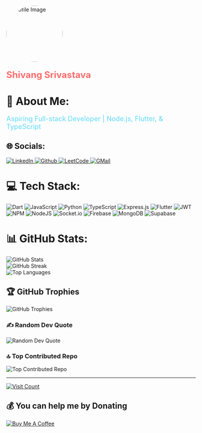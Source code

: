 <div>
  <img
    src="https://avatars.githubusercontent.com/u/114788987?v=4"
    alt="Profile Image"
    style="width: 150px; height: 150px; border-radius: 50%; margin-bottom: 20px"
  />
  <div
    style="
      font-size: 24px;
      font-weight: bold;
      margin-bottom: 10px;
      color: #ff6b6b;
    "
  >
    Shivang Srivastava
  </div>
</div>

<h1>💫 About Me:</h1>
<div style="font-size: 18px; color: #61dafb">
  Aspiring Full-stack Developer | Node.js, Flutter, & TypeScript
</div>

<h2>🌐 Socials:</h2>
<a href="https://www.linkedin.com/in/shivang-srivastava-developer/">
  <img
    src="https://img.shields.io/badge/LinkedIn-0077B5?style=for-the-badge&logo=linkedin&logoColor=white"
    alt="LinkedIn"
  />
</a>
<a href="https://github.com/ShivangSrivastava">
  <img
    src="https://img.shields.io/badge/GitHub-100000?style=for-the-badge&logo=github&logoColor=white"
    alt="Github"
  />
</a>
<a href="https://www.leetcode.com/shivangsrivastava">
  <img
    src="https://img.shields.io/badge/-LeetCode-FFA116?style=for-the-badge&logo=LeetCode&logoColor=black"
    alt="LeetCode"
  />
</a>
<a href="mailto:shivangsrivastava157@gmail.com">
  <img
    src="https://img.shields.io/badge/Gmail-D14836?style=for-the-badge&logo=gmail&logoColor=white"
    alt="GMail"
  />
</a>
<h1>💻 Tech Stack:</h1>
<img
  src="https://img.shields.io/badge/dart-%230175C2.svg?style=for-the-badge&logo=dart&logoColor=white"
  alt="Dart"
/>
<img
  src="https://img.shields.io/badge/javascript-%23323330.svg?style=for-the-badge&logo=javascript&logoColor=%23F7DF1E"
  alt="JavaScript"
/>
<img
  src="https://img.shields.io/badge/python-3670A0?style=for-the-badge&logo=python&logoColor=ffdd54"
  alt="Python"
/>
<img
  src="https://img.shields.io/badge/typescript-%23007ACC.svg?style=for-the-badge&logo=typescript&logoColor=white"
  alt="TypeScript"
/>
<img
  src="https://img.shields.io/badge/express.js-%23404d59.svg?style=for-the-badge&logo=express&logoColor=%2361DAFB"
  alt="Express.js"
/>
<img
  src="https://img.shields.io/badge/Flutter-%2302569B.svg?style=for-the-badge&logo=Flutter&logoColor=white"
  alt="Flutter"
/>
<img
  src="https://img.shields.io/badge/JWT-black?style=for-the-badge&logo=JSON%20web%20tokens"
  alt="JWT"
/>
<img
  src="https://img.shields.io/badge/NPM-%23CB3837.svg?style=for-the-badge&logo=npm&logoColor=white"
  alt="NPM"
/>
<img
  src="https://img.shields.io/badge/node.js-6DA55F?style=for-the-badge&logo=node.js&logoColor=white"
  alt="NodeJS"
/>
<img
  src="https://img.shields.io/badge/Socket.io-black?style=for-the-badge&logo=socket.io&badgeColor=010101"
  alt="Socket.io"
/>
<img
  src="https://img.shields.io/badge/firebase-a08021?style=for-the-badge&logo=firebase&logoColor=ffcd34"
  alt="Firebase"
/>
<img
  src="https://img.shields.io/badge/MongoDB-%234ea94b.svg?style=for-the-badge&logo=mongodb&logoColor=white"
  alt="MongoDB"
/>
<img
  src="https://img.shields.io/badge/Supabase-3ECF8E?style=for-the-badge&logo=supabase&logoColor=white"
  alt="Supabase"
/>

<h1>📊 GitHub Stats:</h1>
<img
  src="https://github-readme-stats.vercel.app/api?username=ShivangSrivastava&theme=tokyonight&hide_border=true&include_all_commits=true&count_private=false"
  alt="GitHub Stats"
/><br />
<img
  src="https://github-readme-streak-stats.herokuapp.com/?user=ShivangSrivastava&theme=tokyonight&hide_border=true"
  alt="GitHub Streak"
/><br />
<img
  src="https://github-readme-stats.vercel.app/api/top-langs/?username=ShivangSrivastava&theme=tokyonight&hide_border=true&include_all_commits=true&count_private=false&layout=compact"
  alt="Top Languages"
/>

<h2>🏆 GitHub Trophies</h2>
<img
  src="https://github-profile-trophy.vercel.app/?username=ShivangSrivastava&theme=tokyonight&no-frame=true&no-bg=true&margin-w=4"
  alt="GitHub Trophies"
/>

<h3>✍️ Random Dev Quote</h3>
<img
  src="https://quotes-github-readme.vercel.app/api?type=horizontal&theme=tokyonight"
  alt="Random Dev Quote"
/>

<h3>🔝 Top Contributed Repo</h3>
<img
  src="https://github-contributor-stats.vercel.app/api?username=ShivangSrivastava&limit=5&theme=tokyonight&combine_all_yearly_contributions=true"
  alt="Top Contributed Repo"
/>

<hr />
<a href="https://visitcount.itsvg.in">
  <img
    src="https://visitcount.itsvg.in/api?id=ShivangSrivastava&icon=10&color=5"
    alt="Visit Count"
  />
</a>

<h2>💰 You can help me by Donating</h2>
<a href="https://buymeacoffee.com/shivang">
  <img
    src="https://img.shields.io/badge/Buy%20Me%20a%20Coffee-ffdd00?style=for-the-badge&logo=buy-me-a-coffee&logoColor=black"
    alt="Buy Me A Coffee"
  />
</a>
